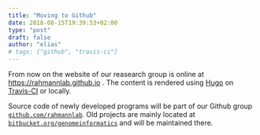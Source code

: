 ```yaml
---
title: "Moving to Github"
date: 2018-08-15T19:39:53+02:00
type: "post"
draft: false
author: "elias"
# tags: ["github", "travis-ci"]
---
```


From now on the website of our reasearch group is online at https://rahmannlab.github.io .
The content is rendered using [Hugo](https://gohugo.io/) on [Travis-CI](https://travis-ci.org) or locally.

Source code of newly developed programs will be part of our Github group 
[`github.com/rahmannlab`](https://github.com/rahmannlab).
Old projects are mainly located at
[`bitbucket.org/genomeinformatics`](https://bitbucket.org/genomeinformatics/)
and will be maintained there.
